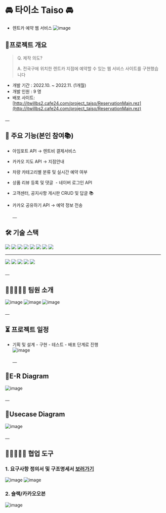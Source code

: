 # 🚘 타이소 Taiso 🚘

- 렌트카 예약 웹 서비스
![image](https://user-images.githubusercontent.com/111268784/228137460-6a513302-358e-4264-a1bb-960ff8be220f.png)


## 📑프로젝트 개요

> Q. 제작 의도?  
>   
> A. 전국구에 위치한 렌트카 지점에 예약할 수 있는 웹 서비스 사이트를 구현했습니다

-   개발 기간 : 2022.10. ~ 2022.11. (1개월)
-   개발 인원 : 9 명
-   배포 사이트: [http://itwillbs2.cafe24.com/project_taiso/ReservationMain.rez](http://itwillbs2.cafe24.com/project_taiso/ReservationMain.rez)




  [　]( )   
## 🔎 주요 기능(본인 참여📚)

- 아임포트 API -> 렌트비 결제서비스
- 카카오 지도 API -> 지점안내
- 차량 카테고리별 분류 및 실시간 예약 여부
- 상품 리뷰 등록 및 댓글 
- 네이버 로그인 API
- 고객센터, 공지사항 게시판 CRUD 및 답글 📚
- 카카오 공유하기 API -> 예약 정보 전송 




  [　]( )   

## 🛠 기술 스택

![](https://img.shields.io/badge/java-007396?style=for-the-badge&logo=java&logoColor=white) 
![](https://img.shields.io/badge/jquery-0769AD?style=for-the-badge&logo=jquery&logoColor=white)
![](https://img.shields.io/badge/javascript-F7DF1E?style=for-the-badge&logo=javascript&logoColor=black)
![](https://img.shields.io/badge/mysql-4479A1?style=for-the-badge&logo=mysql&logoColor=white)
![](https://img.shields.io/badge/html5-E34F26?style=for-the-badge&logo=html5&logoColor=white)
![](https://img.shields.io/badge/css-1572B6?style=for-the-badge&logo=css3&logoColor=white)
![](https://img.shields.io/badge/bootstrap-7952B3?style=for-the-badge&logo=bootstrap&logoColor=white)
![](https://img.shields.io/badge/Apache%20Tomcat-F8DC75?style=for-the-badge&logo=Apache%20Tomcat&logoColor=white)


---
![](https://img.shields.io/badge/Git-F05032?style=for-the-badge&logo=Git&logoColor=white)
![](https://img.shields.io/badge/Github-181717?style=for-the-badge&logo=Github&logoColor=white)
![](https://img.shields.io/badge/Kakao%20OVEN-FFCD00?style=for-the-badge&logo=Kakao&logoColor=white)
![](https://img.shields.io/badge/Slack-4A154B?style=for-the-badge&logo=Slack&logoColor=white)
![](https://img.shields.io/badge/Google%20Sheets-34A853?style=for-the-badge&logo=Google%20Sheets&logoColor=white)

  [　]( )   
## 👨🏻‍🤝‍👨🏻 팀원 소개

![image](https://user-images.githubusercontent.com/111268784/228158474-7b3c71dc-8962-4063-baaa-6918b2d6a3a9.png)
![image](https://user-images.githubusercontent.com/111268784/228138425-5253a394-f759-4992-9df8-9ca315f989f4.png)
![image](https://user-images.githubusercontent.com/111268784/228138467-88fd0640-f518-4646-96d3-5a4cfa3bb244.png)




  [　]( )   


## ⏳ 프로젝트 일정 
- 기획 및 설계 - 구현 - 테스트 - 배포 단계로 진행  
![image](https://user-images.githubusercontent.com/111268784/228138586-d13654c3-65eb-461a-aea8-4403e3f5ba0f.png)

  [　]( )   
## 📂E-R Diagram
![image](https://user-images.githubusercontent.com/111268784/228138746-f96c2198-8860-47a5-b09f-3fed11e09774.png)

  [　]( )   
## 📂Usecase Diagram
![image](https://user-images.githubusercontent.com/111268784/228138965-6e12e068-5fd4-4d18-9bed-af7cb2c95d71.png)


  [　]( )   
## 👨🏻‍🤝‍👨🏻 협업 도구
### 1. 요구사항 정의서 및 구조명세서 [보러가기](https://docs.google.com/spreadsheets/d/1AgNGZao1eg2LV3anuKsSGUZMfEWSqFjFXLQ8NJlxLWs/edit#gid=742138204)   
![image](https://user-images.githubusercontent.com/111268784/228138941-b5bcedd6-fe76-4d8d-b536-0496f19ff81e.png)
![image](https://user-images.githubusercontent.com/111268784/228138952-ac070e4c-d448-4eed-88c2-c3fff6640283.png)

### 2. 슬랙/카카오오븐
![image](https://user-images.githubusercontent.com/111268784/228138969-f6f87283-e02b-4c3a-b35a-9080cc03929b.png)





